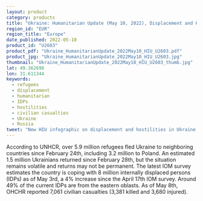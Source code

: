 ```yaml
---
layout: product
category: products
title: "Ukraine: Humanitarian Update (May 10, 2022), Displacement and Hostilities"
region_id: "EUR" 
region_title: "Europe" 
date_published: 2022-05-10
product_id: "U2603"
product_pdf: "Ukraine_HumanitarianUpdate_2022May10_HIU_U2603.pdf"
product_jpg: "Ukraine_HumanitarianUpdate_2022May10_HIU_U2603.jpg"
thumbnail: "Ukraine_HumanitarianUpdate_2022May10_HIU_U2603_thumb.jpg"
lat: 49.362698
lon: 31.611344
keywords:
  - refugees
  - displacement
  - humanitarian
  - IDPs
  - hostilities
  - civilian casualties
  - Ukraine
  - Russia
tweet: "New HIU infographic on displacement and hostilities in Ukraine."
---
```

According to UNHCR, over 5.9 million refugees fled Ukraine to neighboring countries since February 24th, including 3.2 million to Poland. An estimated 1.5 million Ukrainians returned since February 28th, but the situation remains volatile and returns may not be permanent. The latest IOM survey estimates the country is coping with 8 million internally displaced persons (IDPs) as of May 3rd, a 4% increase since the April 17th IOM survey. Around 49% of the current IDPs are from the eastern oblasts. As of May 8th, OHCHR reported 7,061 civilian casualties (3,381 killed and 3,680 injured).
